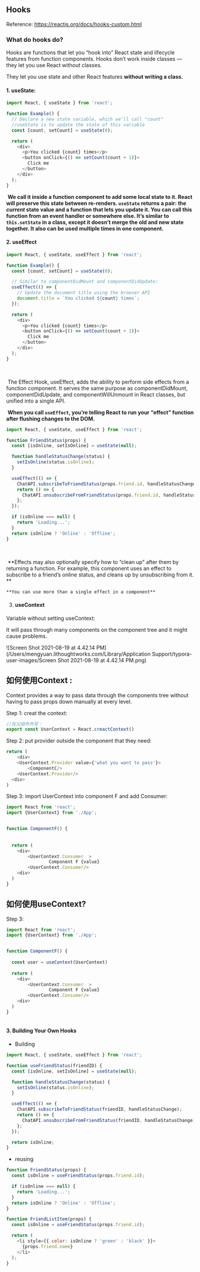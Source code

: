 

## Hooks

Reference: https://reactjs.org/docs/hooks-custom.html

### What do hooks do?

Hooks are functions that let you “hook into” React state and lifecycle features from function components. Hooks don’t work inside classes — they let you use React without classes.

They let you use state and other React features **without writing a class.**

#### 1. useState:

```js
import React, { useState } from 'react';

function Example() {
  // Declare a new state variable, which we'll call "count"
  //useState is to update the state of this variable
  const [count, setCount] = useState(0);

  return (
    <div>
      <p>You clicked {count} times</p>
      <button onClick={() => setCount(count + 1)}>
        Click me
      </button>
    </div>
  );
}
```

​	**We call it inside a function component to add some local state to it. React will preserve this state between re-renders. `useState` returns a pair: the *current* state value and a function that lets you update it. You can call this function from an event handler or somewhere else. It’s similar to `this.setState` in a class, except it doesn’t merge the old and new state together. It also can be used multiple times in one component.**



#### 2. useEffect

```js
import React, { useState, useEffect } from 'react';

function Example() {
  const [count, setCount] = useState(0);

  // Similar to componentDidMount and componentDidUpdate:
  useEffect(() => {
    // Update the document title using the browser API
    document.title = `You clicked ${count} times`;
  });

  return (
    <div>
      <p>You clicked {count} times</p>
      <button onClick={() => setCount(count + 1)}>
        Click me
      </button>
    </div>
  );
}
```

​	

​	The Effect Hook, useEffect, adds the ability to perform side effects from a function component. It serves the same purpose as componentDidMount, componentDidUpdate, and componentWillUnmount in React classes, but unified into a single API.

​	**When you call `useEffect`, you’re telling React to run your “effect” function after flushing changes to the DOM.** 



```js
import React, { useState, useEffect } from 'react';

function FriendStatus(props) {
  const [isOnline, setIsOnline] = useState(null);

  function handleStatusChange(status) {
    setIsOnline(status.isOnline);
  }

  useEffect(() => {
    ChatAPI.subscribeToFriendStatus(props.friend.id, handleStatusChange);
    return () => {
      ChatAPI.unsubscribeFromFriendStatus(props.friend.id, handleStatusChange);
    };
  });

  if (isOnline === null) {
    return 'Loading...';
  }
  return isOnline ? 'Online' : 'Offline';
}
```

​	

​	**Effects may also optionally specify how to “clean up” after them by returning a function. For example, this component uses an effect to subscribe to a friend’s online status, and cleans up by unsubscribing from it. **

 	**You can use more than a single effect in a component**



3. #### useContext 

Variable without setting useContext:

It will pass through many components on the component tree and it might cause problems.

![Screen Shot 2021-08-19 at 4.42.14 PM](/Users/mengyuan.lithoughtworks.com/Library/Application Support/typora-user-images/Screen Shot 2021-08-19 at 4.42.14 PM.png)

## 如何使用Context :

Context provides a way to pass data through the components tree without having to pass props down manually at every level.

Step 1: creat the context:

```js
//在父组件外写：
export const UserContext = React.creactContext()
```



Step 2: put provider outside the component that they need:

```js
return (
	<div>
  	<UserContext.Provider value={'what you want to pass'}>
  		<ComponentC/>
  	<UserContext.Provider/>
  <div>	
)
```



Step 3: import UserContext into component F and add Consumer:

```js
import React from 'react';
import {UserContext} from './App';


function ComponentF() {
  
  
  return (
  	<div>
    	<UserContext.Consumer  >
    			Component F {value}
    	<UserContext.Consumer/>
    <div>
  )
}


```



## 如何使用useContext?



Step 3:

```js
import React from 'react';
import {UserContext} from './App';


function ComponentF() {
  
  const user = useContext(UserContext)
  
  return (
  	<div>
    	<UserContext.Consumer  >
    			Component F {value}
    	<UserContext.Consumer/>
    <div>
  )
}



```





#### 3. Building Your Own Hooks

+ Building

```js
import React, { useState, useEffect } from 'react';

function useFriendStatus(friendID) {
  const [isOnline, setIsOnline] = useState(null);

  function handleStatusChange(status) {
    setIsOnline(status.isOnline);
  }

  useEffect(() => {
    ChatAPI.subscribeToFriendStatus(friendID, handleStatusChange);
    return () => {
      ChatAPI.unsubscribeFromFriendStatus(friendID, handleStatusChange);
    };
  });

  return isOnline;
}
```



+ reusing

```js
function FriendStatus(props) {
  const isOnline = useFriendStatus(props.friend.id);

  if (isOnline === null) {
    return 'Loading...';
  }
  return isOnline ? 'Online' : 'Offline';
}

```



```js
function FriendListItem(props) {
  const isOnline = useFriendStatus(props.friend.id);

  return (
    <li style={{ color: isOnline ? 'green' : 'black' }}>
      {props.friend.name}
    </li>
  );
}
```















